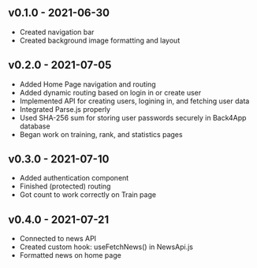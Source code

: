 **v0.1.0 - 2021-06-30**
---
- Created navigation bar 
- Created background image formatting and layout 

**v0.2.0 - 2021-07-05**
---
- Added Home Page navigation and routing 
- Added dynamic routing based on login in or create user 
- Implemented API for creating users, logining in, and fetching user data 
- Integrated Parse.js properly  
- Used SHA-256 sum for storing user passwords securely in Back4App database 
- Began work on training, rank, and statistics pages 

**v0.3.0 - 2021-07-10**
---
- Added authentication component
- Finished (protected) routing
- Got count to work correctly on Train page

**v0.4.0 - 2021-07-21**
---
- Connected to news API
- Created custom hook: useFetchNews() in NewsApi.js
- Formatted news on home page